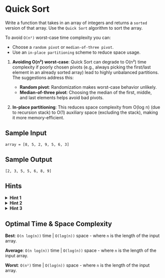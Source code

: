 # Quick Sort

Write a function that takes in an array of integers and returns a `sorted` version of that array. Use the `Quick Sort` algorithm to sort the array.

To avoid `O(n²)` worst-case time complexity you can:
- Choose a `random pivot` or `median-of-three pivot`.
- Use an `in-place partitioning` scheme to reduce space usage.

1. **Avoiding O(n²) worst-case**: Quick Sort can degrade to O(n²) time complexity if poorly chosen pivots (e.g., always picking the first/last element in an already sorted array) lead to highly unbalanced partitions. The suggestions address this:
   - **Random pivot**: Randomization makes worst-case behavior unlikely.
   - **Median-of-three pivot**: Choosing the median of the first, middle, and last elements helps avoid bad pivots.

2. **In-place partitioning**: This reduces space complexity from O(log n) (due to recursion stack) to O(1) auxiliary space (excluding the stack), making it more memory-efficient.

## Sample Input

```plaintext
array = [8, 5, 2, 9, 5, 6, 3]
```

## Sample Output

```plaintext
[2, 3, 5, 5, 6, 8, 9]
```

## Hints

<details>
<summary><b>Hint 1</b></summary>

`Quick Sort` works by picking a `"pivot"` number from an array, positioning every other number in the array in sorted order with respect to the pivot (all smaller numbers to the pivot's left; all bigger numbers to the pivot's right), and then repeating the same two steps on both sides of the pivot until the entire array is sorted.

</details>

<details>
<summary><b>Hint 2</b></summary>

Pick a random number from the input array (the first number, for instance) and let that number be the pivot. Iterate through the rest of the array using two pointers, one starting at the left extremity of the array and progressively moving to the right, and the other one starting at the right extremity of the array and progressively moving to the left. As you iterate through the array, compare the left and right pointer numbers to the pivot. If the left number is greater than the pivot and the right number is less than the pivot, swap them; this will effectively sort these numbers with respect to the pivot at the end of the iteration. If the left number is ever less than or equal to the pivot, increment the left pointer; similarly, if the right number is ever greater than or equal to the pivot, decrement the right pointer. Do this until the pointers pass each other, at which point swapping the pivot with the right number should position the pivot in its final, sorted position, where every number to its left is smaller and every number to its right is greater.

</details>

<details>
<summary><b>Hint 3</b></summary>

Repeat the process mentioned in `Hint #2` on the respective subarrays located to the left and right of your pivot, and keep on repeating the process thereafter until the input array is fully sorted.

</details>

## Optimal Time & Space Complexity

**Best**: `O(n log(n))` time | `O(log(n))` space - where `n` is the length of the input array.

**Average**: `O(n log(n))` time | `O(log(n))` space - where `n` is the length of the input array.

**Worst**: `O(n²)` time | `O(log(n))` space - where `n` is the length of the input array.
